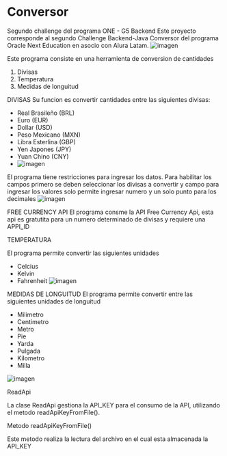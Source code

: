 # Conversor
Segundo challenge del programa ONE - G5 Backend 
Este proyecto corresponde al segundo Challenge Backend-Java Conversor del programa Oracle Next Education 
en asocio con Alura Latam.
![imagen](https://github.com/Govil-web/Conversor/assets/96146319/32aa2044-7be0-45ef-8db6-0ae8f4edcd74)


Este programa consiste en una herramienta de conversion de cantidades
1. Divisas
2. Temperatura
3. Medidas de longuitud

DIVISAS
Su funcion es convertir cantidades entre las siguientes divisas: 

* Real Brasileño (BRL)
* Euro (EUR)
* Dollar (USD)
* Peso Mexicano (MXN)
* Libra Esterlina (GBP)
* Yen Japones (JPY)
* Yuan Chino (CNY)
* ![imagen](https://github.com/Govil-web/Conversor/assets/96146319/fa161625-a608-49e0-bcec-0fbb201033ef)

El programa tiene restricciones para ingresar los datos. Para habilitar los campos primero se deben seleccionar 
los divisas a convertir y campo para ingresar los valores solo permite ingresar numero y un solo punto para 
los decimales
![imagen](https://github.com/Govil-web/Conversor/assets/96146319/909bb68b-493b-4184-9523-ff4587164fa6)


FREE CURRENCY API
El programa consme la API Free Currency Api, esta api es gratutita para un numero determinado de divisas y 
requiere una APPI_ID

TEMPERATURA

El programa permite convertir las siguientes unidades 
* Celcius
* Kelvin
* Fahrenheit
![imagen](https://github.com/Govil-web/Conversor/assets/96146319/ad35c974-c54d-48c1-b8a2-c73a054156d6)

MEDIDAS DE LONGUITUD
El programa permite convertir entre las siguientes unidades de longuitud
* Milimetro
* Centimetro
* Metro
* Pie
* Yarda
* Pulgada
* Kilometro
* Milla

![imagen](https://github.com/Govil-web/Conversor/assets/96146319/3d2a3bce-c66a-431b-a8de-a62a558b6e28)

ReadApi

La clase ReadApi gestiona la API_KEY para el consumo de la API, utilizando el metodo readApiKeyFromFile().

Metodo readApiKeyFromFile()

Este metodo realiza la lectura del archivo en el cual esta almacenada la API_KEY









